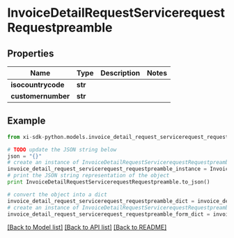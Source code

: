 # InvoiceDetailRequestServicerequestRequestpreamble


## Properties

Name | Type | Description | Notes
------------ | ------------- | ------------- | -------------
**isocountrycode** | **str** |  | 
**customernumber** | **str** |  | 

## Example

```python
from xi-sdk-python.models.invoice_detail_request_servicerequest_requestpreamble import InvoiceDetailRequestServicerequestRequestpreamble

# TODO update the JSON string below
json = "{}"
# create an instance of InvoiceDetailRequestServicerequestRequestpreamble from a JSON string
invoice_detail_request_servicerequest_requestpreamble_instance = InvoiceDetailRequestServicerequestRequestpreamble.from_json(json)
# print the JSON string representation of the object
print InvoiceDetailRequestServicerequestRequestpreamble.to_json()

# convert the object into a dict
invoice_detail_request_servicerequest_requestpreamble_dict = invoice_detail_request_servicerequest_requestpreamble_instance.to_dict()
# create an instance of InvoiceDetailRequestServicerequestRequestpreamble from a dict
invoice_detail_request_servicerequest_requestpreamble_form_dict = invoice_detail_request_servicerequest_requestpreamble.from_dict(invoice_detail_request_servicerequest_requestpreamble_dict)
```
[[Back to Model list]](../README.md#documentation-for-models) [[Back to API list]](../README.md#documentation-for-api-endpoints) [[Back to README]](../README.md)



